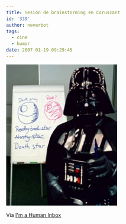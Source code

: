 ```yaml
---
title: Sesión de brainstorming en Coruscant
id: '339'
author: neverbot
tags:
  - cine
  - humor
date: 2007-01-19 09:29:45
---
```


![Death Star - Brainstorming](./sesion-de-brainstorming-en-coruscant/DeathStar-Brainstorming.jpg "Death Star - Brainstorming")

Vía [I'm a Human Inbox](http://humaninbox.blogspot.com/2005/06/top-10-film-beams-lasers-and-death.html)
